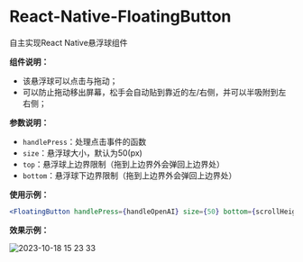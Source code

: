 # React-Native-FloatingButton
自主实现React Native悬浮球组件

**组件说明：**
* 该悬浮球可以点击与拖动；
* 可以防止拖动移出屏幕，松手会自动贴到靠近的左/右侧，并可以半吸附到左右侧；

**参数说明：**
* `handlePress`：处理点击事件的函数
* `size`：悬浮球大小，默认为50(px)
* `top`：悬浮球上边界限制（拖到上边界外会弹回上边界处）
* `bottom`：悬浮球下边界限制（拖到上边界外会弹回上边界处）

**使用示例：**
```jsx
<FloatingButton handlePress={handleOpenAI} size={50} bottom={scrollHeight} top={80}/>
```

**效果示例：**

![2023-10-18 15 23 33](https://github.com/Mortimer2003/React-Native-FloatingButton/assets/98103203/1b608254-063f-41ea-908b-b19edd5775b6)

